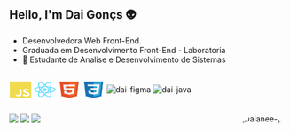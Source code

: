 ## Hello, I'm Dai Gonçs 👽

- Desenvolvedora Web Front-End.
- Graduada em Desenvolvimento Front-End - Laboratoria 
- 🐛 Estudante de Analise e Desenvolvimento de Sistemas 

<div style="display: inline_block"><br>
  <img align="center" alt="dai-JS" height="30" width="40" src="https://raw.githubusercontent.com/devicons/devicon/master/icons/javascript/javascript-plain.svg">
  <img align="center" alt="dai-react" height="30" width="40" src="https://raw.githubusercontent.com/devicons/devicon/master/icons/react/react-original.svg">
  <img align="center" alt="dai-HTML" height="30" width="40" src="https://raw.githubusercontent.com/devicons/devicon/master/icons/html5/html5-original.svg">
  <img align="center" alt="dai-CSS" height="30" width="40" src="https://raw.githubusercontent.com/devicons/devicon/master/icons/css3/css3-original.svg">
  <img align="center" alt="dai-figma" height="30" width="40" src="https://cdn.jsdelivr.net/gh/devicons/devicon@latest/icons/figma/figma-original.svg" />
  <img align="center" alt="dai-java" height="30" width="40" src="https://cdn.jsdelivr.net/gh/devicons/devicon@latest/icons/java/java-original.svg" />
  </div>
  
  ##

  <div> 
  <a href="https://instagram.com/daigoncs" target="_blank"><img src="https://img.shields.io/badge/-Instagram-%23E4405F?style=for-the-badge&logo=instagram&logoColor=white" target="_blank"></a>
  <a href = "mailto:daianeegoncs@gmail.com"><img src="https://img.shields.io/badge/-Gmail-%23333?style=for-the-badge&logo=gmail&logoColor=white" target="_blank"></a>
  <a href="https://www.linkedin.com/in/daianegoncalves" target="_blank"><img src="https://img.shields.io/badge/-LinkedIn-%230077B5?style=for-the-badge&logo=linkedin&logoColor=white" target="_blank"></a> 
  <img align="right" alt="Daianee-pic" height="150" style="border-radius:50px;" src="https://avatars.githubusercontent.com/u/95250588?v=4">
  </div>
